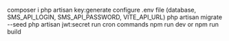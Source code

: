 composer i 
php artisan key:generate 
configure .env file (database, SMS_API_LOGIN, SMS_API_PASSWORD, VITE_API_URL) 
php artisan migrate --seed
php artisan jwt:secret
run cron commands
npm run dev or npm run build

